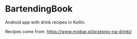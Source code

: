 # BartendingBook
Android app with drink recipes in Kotlin.

Recipes come from: https://www.mojbar.pl/przepisy-na-drinki/
